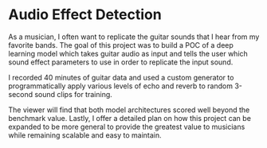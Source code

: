 # Audio Effect Detection

As a musician, I often want to replicate the guitar sounds that I hear from my favorite bands. The goal of this project was to build a POC of a deep learning model which takes guitar audio as input and tells the user which sound effect parameters to use in order to replicate the input sound.

I recorded 40 minutes of guitar data and used a custom generator to programmatically apply various levels of echo and reverb to random 3-second sound clips for training.

The viewer will find that both model architectures scored well beyond the benchmark value. Lastly, I offer a detailed plan on how this project can be expanded to be more general to provide the greatest value to musicians while remaining scalable and easy to maintain.
